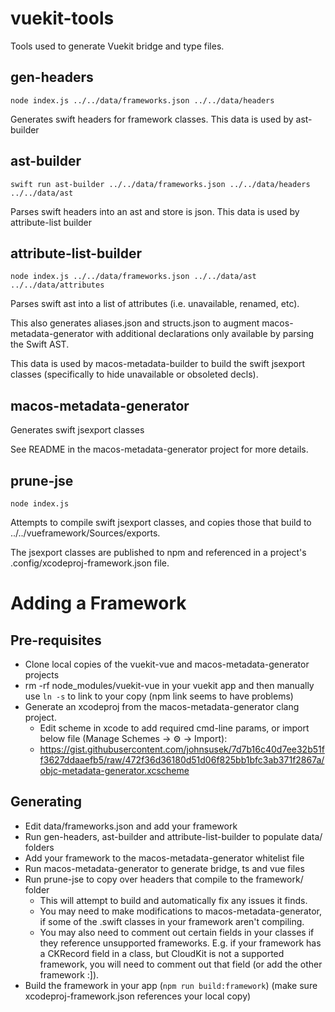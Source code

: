 # vuekit-tools

Tools used to generate Vuekit bridge and type files.

## gen-headers

`node index.js ../../data/frameworks.json ../../data/headers`

Generates swift headers for framework classes. This data is used by ast-builder

## ast-builder

`swift run ast-builder ../../data/frameworks.json ../../data/headers ../../data/ast`

Parses swift headers into an ast and store is json. This data is used by attribute-list builder

## attribute-list-builder

`node index.js ../../data/frameworks.json ../../data/ast ../../data/attributes`

Parses swift ast into a list of attributes (i.e. unavailable, renamed, etc).

This also generates aliases.json and structs.json to augment macos-metadata-generator
with additional declarations only available by parsing the Swift AST.

This data is used by macos-metadata-builder to build the swift jsexport
classes (specifically to hide unavailable or obsoleted decls).

## macos-metadata-generator

Generates swift jsexport classes

See README in the macos-metadata-generator project for more details.

## prune-jse

`node index.js`

Attempts to compile swift jsexport classes, and copies those that build to ../../vueframework/Sources/exports.

The jsexport classes are published to npm and referenced in a project's .config/xcodeproj-framework.json file.


# Adding a Framework

## Pre-requisites
* Clone local copies of the vuekit-vue and macos-metadata-generator projects
* rm -rf node_modules/vuekit-vue in your vuekit app and then manually use `ln -s` to link to your copy (npm link seems to have problems)
* Generate an xcodeproj from the macos-metadata-generator clang project.
  - Edit scheme in xcode to add required cmd-line params, or import below file (Manage Schemes -> ⚙ -> Import):
  - https://gist.githubusercontent.com/johnsusek/7d7b16c40d7ee32b51ff3627ddaaefb5/raw/472f36d36180d51d06f825bb1bfc3ab371f2867a/objc-metadata-generator.xcscheme

## Generating
* Edit data/frameworks.json and add your framework
* Run gen-headers, ast-builder and attribute-list-builder to populate data/ folders
* Add your framework to the macos-metadata-generator whitelist file
* Run macos-metadata-generator to generate bridge, ts and vue files
* Run prune-jse to copy over headers that compile to the framework/ folder
  - This will attempt to build and automatically fix any issues it finds.
  - You may need to make modifications to macos-metadata-generator, if some of the .swift classes in your framework aren't compiling.
  - You may also need to comment out certain fields in your classes if they reference unsupported frameworks. E.g. if your framework has a CKRecord field in a class, but CloudKit is not a supported framework, you will need to comment out that field (or add the other framework :]).
* Build the framework in your app (`npm run build:framework`) (make sure xcodeproj-framework.json references your local copy)
